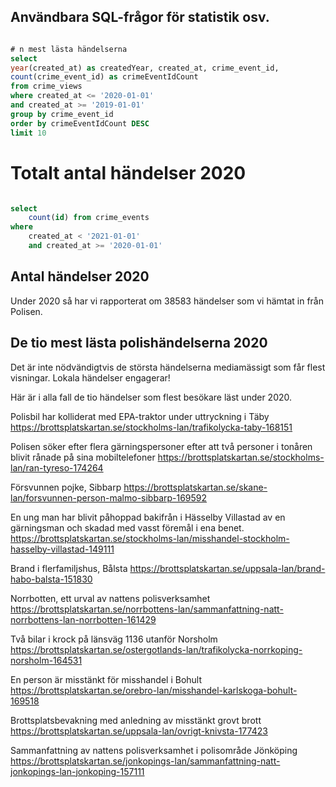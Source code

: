 ## Användbara SQL-frågor för statistik osv.

```sql

# n mest lästa händelserna
select 
year(created_at) as createdYear, created_at, crime_event_id,
count(crime_event_id) as crimeEventIdCount
from crime_views
where created_at <= '2020-01-01'
and created_at >= '2019-01-01'
group by crime_event_id
order by crimeEventIdCount DESC
limit 10

```
# Totalt antal händelser 2020

```sql

select 
	count(id) from crime_events
where 
	created_at < '2021-01-01'
	and created_at >= '2020-01-01'

```

## Antal händelser 2020

Under 2020 så har vi rapporterat om 38583 händelser som vi hämtat in från Polisen.

## De tio mest lästa polishändelserna 2020

Det är inte nödvändigtvis de största händelserna mediamässigt som får flest visningar. 
Lokala händelser engagerar! 

Här är i alla fall de tio händelser som flest besökare läst under 2020.

Polisbil har kolliderat med EPA-traktor under uttryckning i Täby
https://brottsplatskartan.se/stockholms-lan/trafikolycka-taby-168151

Polisen söker efter flera gärningspersoner efter att två personer i tonåren blivit rånade på sina mobiltelefoner
https://brottsplatskartan.se/stockholms-lan/ran-tyreso-174264

Försvunnen pojke, Sibbarp
https://brottsplatskartan.se/skane-lan/forsvunnen-person-malmo-sibbarp-169592

En ung man har blivit påhoppad bakifrån i Hässelby Villastad av en gärningsman och skadad med vasst föremål i ena benet.
https://brottsplatskartan.se/stockholms-lan/misshandel-stockholm-hasselby-villastad-149111

Brand i flerfamiljshus, Bålsta
https://brottsplatskartan.se/uppsala-lan/brand-habo-balsta-151830

Norrbotten, ett urval av nattens polisverksamhet
https://brottsplatskartan.se/norrbottens-lan/sammanfattning-natt-norrbottens-lan-norrbotten-161429

Två bilar i krock på länsväg 1136 utanför Norsholm
https://brottsplatskartan.se/ostergotlands-lan/trafikolycka-norrkoping-norsholm-164531

En person är misstänkt för misshandel i Bohult
https://brottsplatskartan.se/orebro-lan/misshandel-karlskoga-bohult-169518

Brottsplatsbevakning med anledning av misstänkt grovt brott
https://brottsplatskartan.se/uppsala-lan/ovrigt-knivsta-177423

Sammanfattning av nattens polisverksamhet i polisområde Jönköping
https://brottsplatskartan.se/jonkopings-lan/sammanfattning-natt-jonkopings-lan-jonkoping-157111

